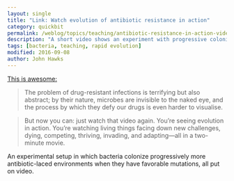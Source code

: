 ```yaml
---
layout: single
title: "Link: Watch evolution of antibiotic resistance in action"
category: quickbit
permalink: /weblog/topics/teaching/antibiotic-resistance-in-action-video-2016.html
description: "A short video shows an experiment with progressive colonization of antibiotic-laced media by an evolving population of bacteria."
tags: [bacteria, teaching, rapid evolution]
modified: 2016-09-08
author: John Hawks
---
```



<a href="http://www.theatlantic.com/science/archive/2016/09/stunning-videos-of-evolution-in-action/499136/">This is awesome:</a> 

<blockquote>The problem of drug-resistant infections is terrifying but also abstract; by their nature, microbes are invisible to the naked eye, and the process by which they defy our drugs is even harder to visualise.</blockquote>

<blockquote>But now you can: just watch that video again. You’re seeing evolution in action. You’re watching living things facing down new challenges, dying, competing, thriving, invading, and adapting—all in a two-minute movie.</blockquote>

An experimental setup in which bacteria colonize progressively more antibiotic-laced environments when they have favorable mutations, all put on video. 
